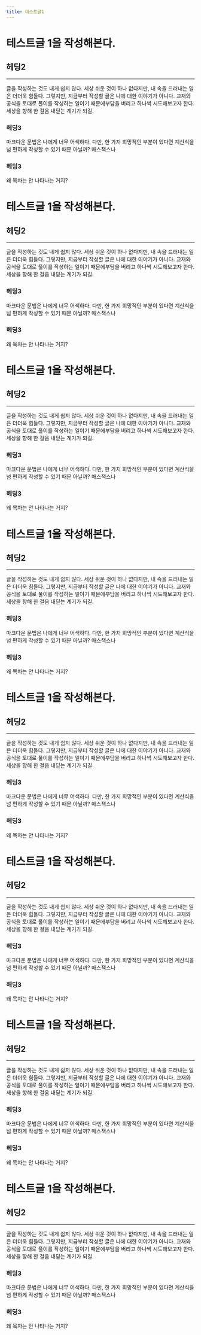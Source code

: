 ```yaml
---
title: 테스트글1
---
```


# 테스트글 1을 작성해본다.

## 헤딩2

---

글을 작성하는 것도 내게 쉽지 않다. 세상 쉬운 것이 하나 없다지만, 내 속을 드러내는 일은 더더욱 힘들다. 그렇지만, 지금부터 작성할 글은 나에 대한 이야기가 아니다. 교재와 공식을 토대로 풀이를 작성하는 일이기 때문에부담을 버리고 하나씩 시도해보고자 한다. 세상을 향해 한 걸음 내딛는 계기가 되길.

### 헤딩3

마크다운 문법은 나에게 너무 어색하다. 다만, 한 가지 희망적인 부분이 있다면 계산식을 넘 편하게 작성할 수 있기 때문 아닐까? 매스잭스나 

### 헤딩3

왜 목차는 안 나타나는 거지?

# 테스트글 1을 작성해본다.

## 헤딩2

---

글을 작성하는 것도 내게 쉽지 않다. 세상 쉬운 것이 하나 없다지만, 내 속을 드러내는 일은 더더욱 힘들다. 그렇지만, 지금부터 작성할 글은 나에 대한 이야기가 아니다. 교재와 공식을 토대로 풀이를 작성하는 일이기 때문에부담을 버리고 하나씩 시도해보고자 한다. 세상을 향해 한 걸음 내딛는 계기가 되길.

### 헤딩3

마크다운 문법은 나에게 너무 어색하다. 다만, 한 가지 희망적인 부분이 있다면 계산식을 넘 편하게 작성할 수 있기 때문 아닐까? 매스잭스나 

### 헤딩3

왜 목차는 안 나타나는 거지?

# 테스트글 1을 작성해본다.

## 헤딩2

---

글을 작성하는 것도 내게 쉽지 않다. 세상 쉬운 것이 하나 없다지만, 내 속을 드러내는 일은 더더욱 힘들다. 그렇지만, 지금부터 작성할 글은 나에 대한 이야기가 아니다. 교재와 공식을 토대로 풀이를 작성하는 일이기 때문에부담을 버리고 하나씩 시도해보고자 한다. 세상을 향해 한 걸음 내딛는 계기가 되길.

### 헤딩3

마크다운 문법은 나에게 너무 어색하다. 다만, 한 가지 희망적인 부분이 있다면 계산식을 넘 편하게 작성할 수 있기 때문 아닐까? 매스잭스나 

### 헤딩3

왜 목차는 안 나타나는 거지?

# 테스트글 1을 작성해본다.

## 헤딩2

---

글을 작성하는 것도 내게 쉽지 않다. 세상 쉬운 것이 하나 없다지만, 내 속을 드러내는 일은 더더욱 힘들다. 그렇지만, 지금부터 작성할 글은 나에 대한 이야기가 아니다. 교재와 공식을 토대로 풀이를 작성하는 일이기 때문에부담을 버리고 하나씩 시도해보고자 한다. 세상을 향해 한 걸음 내딛는 계기가 되길.

### 헤딩3

마크다운 문법은 나에게 너무 어색하다. 다만, 한 가지 희망적인 부분이 있다면 계산식을 넘 편하게 작성할 수 있기 때문 아닐까? 매스잭스나 

### 헤딩3

왜 목차는 안 나타나는 거지?

# 테스트글 1을 작성해본다.

## 헤딩2

---

글을 작성하는 것도 내게 쉽지 않다. 세상 쉬운 것이 하나 없다지만, 내 속을 드러내는 일은 더더욱 힘들다. 그렇지만, 지금부터 작성할 글은 나에 대한 이야기가 아니다. 교재와 공식을 토대로 풀이를 작성하는 일이기 때문에부담을 버리고 하나씩 시도해보고자 한다. 세상을 향해 한 걸음 내딛는 계기가 되길.

### 헤딩3

마크다운 문법은 나에게 너무 어색하다. 다만, 한 가지 희망적인 부분이 있다면 계산식을 넘 편하게 작성할 수 있기 때문 아닐까? 매스잭스나 

### 헤딩3

왜 목차는 안 나타나는 거지?

# 테스트글 1을 작성해본다.

## 헤딩2

---

글을 작성하는 것도 내게 쉽지 않다. 세상 쉬운 것이 하나 없다지만, 내 속을 드러내는 일은 더더욱 힘들다. 그렇지만, 지금부터 작성할 글은 나에 대한 이야기가 아니다. 교재와 공식을 토대로 풀이를 작성하는 일이기 때문에부담을 버리고 하나씩 시도해보고자 한다. 세상을 향해 한 걸음 내딛는 계기가 되길.

### 헤딩3

마크다운 문법은 나에게 너무 어색하다. 다만, 한 가지 희망적인 부분이 있다면 계산식을 넘 편하게 작성할 수 있기 때문 아닐까? 매스잭스나 

### 헤딩3

왜 목차는 안 나타나는 거지?

# 테스트글 1을 작성해본다.

## 헤딩2

---

글을 작성하는 것도 내게 쉽지 않다. 세상 쉬운 것이 하나 없다지만, 내 속을 드러내는 일은 더더욱 힘들다. 그렇지만, 지금부터 작성할 글은 나에 대한 이야기가 아니다. 교재와 공식을 토대로 풀이를 작성하는 일이기 때문에부담을 버리고 하나씩 시도해보고자 한다. 세상을 향해 한 걸음 내딛는 계기가 되길.

### 헤딩3

마크다운 문법은 나에게 너무 어색하다. 다만, 한 가지 희망적인 부분이 있다면 계산식을 넘 편하게 작성할 수 있기 때문 아닐까? 매스잭스나 

### 헤딩3

왜 목차는 안 나타나는 거지?

# 테스트글 1을 작성해본다.

## 헤딩2

---

글을 작성하는 것도 내게 쉽지 않다. 세상 쉬운 것이 하나 없다지만, 내 속을 드러내는 일은 더더욱 힘들다. 그렇지만, 지금부터 작성할 글은 나에 대한 이야기가 아니다. 교재와 공식을 토대로 풀이를 작성하는 일이기 때문에부담을 버리고 하나씩 시도해보고자 한다. 세상을 향해 한 걸음 내딛는 계기가 되길.

### 헤딩3

마크다운 문법은 나에게 너무 어색하다. 다만, 한 가지 희망적인 부분이 있다면 계산식을 넘 편하게 작성할 수 있기 때문 아닐까? 매스잭스나 

### 헤딩3

왜 목차는 안 나타나는 거지?

